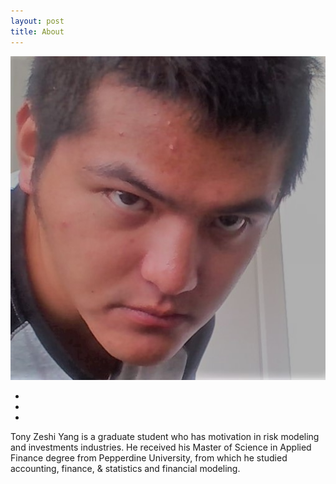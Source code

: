 ```yaml
---
layout: post
title: About 
---
```


<center>
<img src="/images/header_zeshiyang.jpg">
</center>

<p>
<center>
    <ul class="navigation-bar">
            <li><a href="https://github.com/YANGZSHI68"><i class='fa fa-github-alt'></i></a></li>  
            <li><a href="https://twitter.com/yangzeshi"><i class="fa fa-twitter"></i></a></li>
            <li><a href="https://www.linkedin.com/in/tony-zeshi-yang/"><i class='fa fa-linkedin'></i></a></li>
    </ul>
</center>
</p>
<p>
Tony Zeshi Yang is a graduate student who has motivation in risk modeling and investments industries. He received his Master of Science in Applied Finance degree from Pepperdine University, from which he studied accounting, finance, & statistics and financial modeling.
</p>
